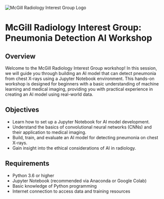 ![McGill Radiology Interest Group Logo](https://mcgillmed.com/wp-content/uploads/2021/09/MSS-Radiology-Interest-Group_logo-David-Nassim-pdf.jpg)

# McGill Radiology Interest Group: Pneumonia Detection AI Workshop

## Overview
Welcome to the McGill Radiology Interest Group workshop! In this session, we will guide you through building an AI model that can detect pneumonia from chest X-rays using a Jupyter Notebook environment. This hands-on workshop is designed for beginners with a basic understanding of machine learning and medical imaging, providing you with practical experience in creating an AI model using real-world data.

## Objectives
- Learn how to set up a Jupyter Notebook for AI model development.
- Understand the basics of convolutional neural networks (CNNs) and their application to medical imaging.
- Build, train, and evaluate an AI model for detecting pneumonia on chest X-rays.
- Gain insight into the ethical considerations of AI in radiology.

## Requirements
- Python 3.6 or higher
- Jupyter Notebook (recommended via Anaconda or Google Colab)
- Basic knowledge of Python programming
- Internet connection to access data and training resources
